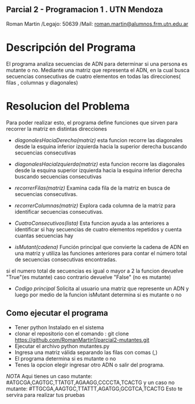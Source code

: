 ## Parcial 2 - Programacion 1 . UTN Mendoza
 Roman Martin /Legajo: 50639 /Mail: roman.martin@alumnos.frm.utn.edu.ar 

# Descripción del Programa
El programa analiza secuencias de ADN para determinar si una persona es mutante o no.
Mediante una matriz que representa el ADN, en la cual busca secuencias consecutivas
de cuatro elementos en todas las direcciones( filas , columnas y diagonales)

# Resolucion del Problema 
Para poder realizar esto, el programa define funciones que sirven para recorrer la matriz 
en distintas direcciones 

* *diagonalesHaciaDerecha(matriz)* esta funcion recorre las diagonales desde la esquina inferior izquierda 
hacia la superior derecha buscando secuencias consecutivas 

* *diagonalesHaciaIzquierda(matriz)* esta funcion recorre las diagonales desde la esquina superior izquierda 
hacia la esquina inferior derecha buscando secuencias consecutivas 

* *recorrerFilas(matriz)* Examina cada fila de la matriz en busca de secuencias consecutivas.

* *recorrerColumnas(matriz)* Explora cada columna de la matriz para identificar secuencias consecutivas.

* *CuatroConsecutivos(lista)* Esta funcion ayuda a las anteriores a identificar si hay secuencias de 
cuatro elementos repetidos y cuenta cuantas secuencias hay 

* *isMutant(cadena)* Función principal que convierte la cadena de ADN en una matriz y utiliza las funciones 
anteriores para contar el número total de secuencias consecutivas encontradas.

si el numero total de secuencias es igual o mayor a 2 la funcion devuelve "True"(es mutante)
caso contrario devuelve "False" (no es mutante)

* *Codigo principal* Solicita al usuario una matriz que represente un ADN y luego por medio de
la funcion isMutant determina si es mutante o no 

## Como ejecutar el programa 
* Tener python Instalado en el sistema 
* clonar el repositorio con el comando : git clone https://github.com/RomanMartin1/parcial2-mutantes.git
* Ejecutar el archivo python mutantes.py
* Ingresa una matriz válida separando las filas con comas (,)
* El programa determina si es mutante o no 
* Tenes la opcion elegir ingresar otro ADN o salir del programa.

*NOTA* Aqui tienes un caso mutante: #ATGCGA,CAGTGC,TTATGT,AGAAGG,CCCCTA,TCACTG
       y un caso no mutante: #TTGCGA,AAGTGC,TTATTT,AGATGG,GCGTCA,TCACTG
       Esto te servira para realizar tus pruebas 
